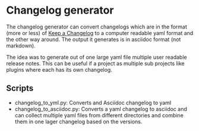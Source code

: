 # Changelog generator

The changelog generator can convert changelogs which are in the format (more or less) of [Keep a Changelog](http://keepachangelog.com/en/0.3.0/) to a computer readable yaml format and the other way around. The output it generates is in asciidoc format (not markdown).

The idea was to generate out of one large yaml file multiple user readable release notes. This can be useful if a project as multiple sub projects like plugins where each has its own changelog.


## Scripts

* changelog_to_yml.py: Converts and Asciidoc changelog to yaml
* changelog_to_asciidoc.py: Converts a yaml changelog to asciidoc and can collect multiple yaml files from different directories and combine them in one lager changelog based on the versions.

